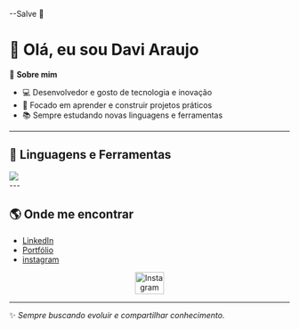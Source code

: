 --Salve 👋

<!--
**Davi-Araujo-07/Davi-Araujo-07** is a ✨ _special_ ✨ repository because its `README.md` (this file) appears on your GitHub profile.

Here are some ideas to get you started:

- 🔭 I’m currently working on ...
- 🌱 I’m currently learning ...
- 👯 I’m looking to collaborate on ...
- 🤔 I’m looking for help with ...
- 💬 Ask me about ...
- 📫 How to reach me: ...
- 😄 Pronouns: ...
- ⚡ Fun fact: ...
-->
# 👋 Olá, eu sou Davi Araujo

🎯 **Sobre mim**  
- 💻 Desenvolvedor e gosto de tecnologia e inovação  
- 🚀 Focado em aprender e construir projetos práticos  
- 📚 Sempre estudando novas linguagens e ferramentas  

---

## 🔧 Linguagens e Ferramentas
<div>
  <img src="https://skillicons.dev/icons?i=html,css,js,python,github,vscode" />
</div>
---

## 🌎 Onde me encontrar
- [LinkedIn](www.linkedin.com/in/davi-araujo-133a75316)  
- [Portfólio](https://SEU_SITE.com)
- [instagram](https://https://www.instagram.com/davi.araujo_01?igsh=cXY0cjlpMnd4c2Rq&utm_source=qr)
<p align="center">
  <a href="https://www.instagram.com/davi.araujo_01?igsh=cXY0cjlpMnd4c2Rq&utm_source=qr" target="_blank" rel="noreferrer">
    <img src="https://raw.githubusercontent.com/maurodesouza/profile-readme-generator/master/src/assets/icons/social/instagram/default.svg" width="52" height="40" alt="Instagram" />
  </a>
</p>


---
✨ _Sempre buscando evoluir e compartilhar conhecimento._
